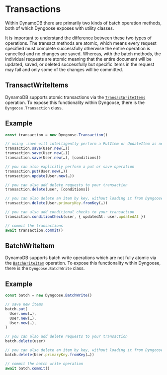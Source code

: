 # Transactions

Within DynamoDB there are primarily two kinds of batch operation methods, both of which Dyngoose exposes with utility classes.

It is important to understand the difference between these two types of operations. The transact methods are atomic, which means every request specified must complete successfully otherwise the entire operation is cancelled and no changes are saved. Whereas, with the batch methods, the individual requests are atomic meaning that the entire document will be updated, saved, or deleted successfully but specific items in the request may fail and only some of the changes will be committed.

## TransactWriteItems

DynamoDB supports atomic transactions via the [`TransactWriteItems`](https://docs.aws.amazon.com/amazondynamodb/latest/APIReference/API_TransactWriteItems.html) operation. To expose this functionality within Dyngoose, there is the `Dyngoose.Transaction` class.

## Example

```typescript
const transaction = new Dyngoose.Transaction()

// using .save will intelligently perform a PutItem or UpdateItem as necessary
transaction.save(User.new(…))
transaction.save(User.new(…))
transaction.save(User.new(…), [conditions])

// you can also explicitly perform a put or save operation
transaction.put(User.new(…))
transaction.update(User.new(…))

// you can also add delete requests to your transaction
transaction.delete(user, [conditions])

// you can also delete an item by key, without loading it from Dyngoose first
transaction.delete(User.primaryKey.fromKey(…))

// you can also add conditional checks to your transaction
transaction.conditionCheck(user, { updatedAt: user.updatedAt })

// commit the transactions
await transaction.commit()
```

## BatchWriteItem

DynamoDB supports batch write operations which are not fully atomic via the [`BatchWriteItem`](https://docs.aws.amazon.com/amazondynamodb/latest/APIReference/API_BatchWriteItem.html) operation. To expose this functionality within Dyngoose, there is the `Dyngoose.BatchWrite` class.

## Example

```typescript
const batch = new Dyngoose.BatchWrite()

// save new items
batch.put(
  User.new(…),
  User.new(…),
  User.new(…),
)

// you can also add delete requests to your transaction
batch.delete(user)

// you can also delete an item by key, without loading it from Dyngoose first
batch.delete(User.primaryKey.fromKey(…))

// commit the batch write operation
await batch.commit()
```
